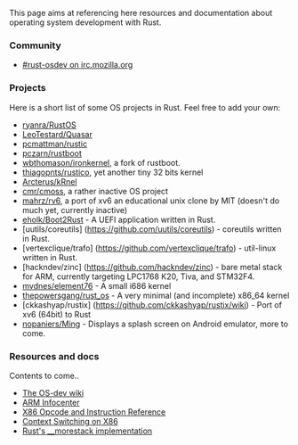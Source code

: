 This page aims at referencing here resources and documentation about operating system development with Rust.

### Community

* [#rust-osdev on irc.mozilla.org](http://chat.mibbit.com/?server=irc.mozilla.org&channel=%23rust-osdev)

### Projects

Here is a short list of some OS projects in Rust. Feel free to add your own:

* [ryanra/RustOS](https://github.com/ryanra/RustOS)
* [LeoTestard/Quasar](https://github.com/LeoTestard/Quasar.git)
* [pcmattman/rustic](https://github.com/pcmattman/rustic.git)
* [pczarn/rustboot](https://github.com/pczarn/rustboot.git)
* [wbthomason/ironkernel](https://github.com/wbthomason/ironkernel), a fork of rustboot.
* [thiagopnts/rustico](https://github.com/thiagopnts/rustico), yet another tiny 32 bits kernel
* [Arcterus/kRnel](https://github.com/Arcterus/kRnel.git)
* [cmr/cmoss](https://github.com/cmr/cmoss), a rather inactive OS project
* [mahrz/rv6](https://github.com/mahrz/rv6.git), a port of xv6 an educational unix clone by MIT (doesn't do much yet, currently inactive)
* [eholk/Boot2Rust](https://github.com/eholk/Boot2Rust) - A UEFI application written in Rust.
* [uutils/coreutils] (https://github.com/uutils/coreutils) - coreutils written in Rust.
* [vertexclique/trafo] (https://github.com/vertexclique/trafo) - util-linux written in Rust.
* [hackndev/zinc] (https://github.com/hackndev/zinc) - bare metal stack for ARM, currently targeting LPC1768 K20, Tiva, and STM32F4.
* [mvdnes/element76](https://github.com/mvdnes/element76) - A small i686 kernel
* [thepowersgang/rust_os](https://github.com/thepowersgang/rust_os) - A very minimal (and incomplete) x86_64 kernel
* [ckkashyap/rustix] (https://github.com/ckkashyap/rustix/wiki) - Port of xv6 (64bit) to Rust
* [nopaniers/Ming](https://github.com/nopaniers/ming) - Displays a splash screen on Android emulator, more to come.

### Resources and docs

Contents to come..

* [The OS-dev wiki](http://wiki.osdev.org/)
* [ARM Infocenter](http://infocenter.arm.com/help/index.jsp)
* [X86 Opcode and Instruction Reference](http://ref.x86asm.net/)
* [Context Switching on X86](http://samwho.co.uk/blog/2013/06/01/context-switching-on-x86/)
* [Rust's __morestack implementation](https://github.com/mozilla/rust/blob/master/src/rt/arch/i386/morestack.S)